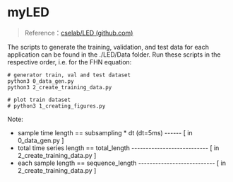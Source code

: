 # myLED

> Reference：[cselab/LED (github.com)](https://github.com/cselab/LED)


The scripts to generate the training, validation, and test data for each application can be found in the ./LED/Data folder.
Run these scripts in the respective order, i.e. for the FHN equation:



```shell
# generator train, val and test dataset
python3 0_data_gen.py
python3 2_create_training_data.py

# plot train dataset
# python3 1_creating_figures.py
```
Note: 
* sample time length == subsampling * dt (dt=5ms) ------ [ in 0_data_gen.py ]
* total time series length == total_length --------------------------- [ in 2_create_training_data.py ]
* each sample length == sequence_length --------------------------- [ in 2_create_training_data.py ]